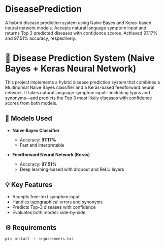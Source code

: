 # DiseasePrediction
A hybrid disease prediction system using Naive Bayes and Keras-based neural network models. Accepts natural language symptom input and returns Top 3 predicted diseases with confidence scores. Achieved 97.17% and 97.51% accuracy, respectively.
# 🔬 Disease Prediction System (Naive Bayes + Keras Neural Network)

This project implements a hybrid disease prediction system that combines a Multinomial Naive Bayes classifier and a Keras-based feedforward neural network. It takes natural language symptom input—including typos and synonyms—and predicts the Top 3 most likely diseases with confidence scores from both models.

## 🧠 Models Used

- **Naive Bayes Classifier**
  - Accuracy: **97.17%**
  - Fast and interpretable

- **Feedforward Neural Network (Keras)**
  - Accuracy: **97.51%**
  - Deep learning-based with dropout and ReLU layers

## 💡 Key Features

- Accepts free-text symptom input
- Handles typographical errors and synonyms
- Predicts Top-3 diseases with confidence
- Evaluates both models side-by-side

## ⚙️ Requirements

```bash
pip install -r requirements.txt

